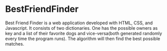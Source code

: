 # BestFriendFinder

Best Friend Finder is a web application developed with HTML, CSS, and Javascript. 
It consists of two dictionaries. One has the possible owners as key and a list of their favorite dogs and vice-versa(both generated randomly every time the program runs). 
The algorithm will then find the best possible matches.
